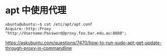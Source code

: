 # apt 中使用代理
```
ubuntu@ubuntu:~$ cat /etc/apt/apt.conf
Acquire::http::Proxy "http://Username:Password@proxy.foo.bar.edu.au:8080";
```
https://askubuntu.com/questions/7470/how-to-run-sudo-apt-get-update-through-proxy-in-commandline
